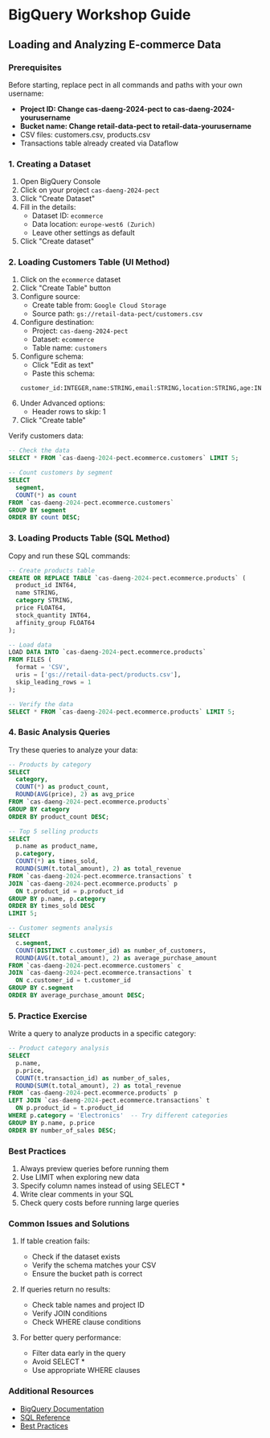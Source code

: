 # BigQuery Workshop Guide
## Loading and Analyzing E-commerce Data

### Prerequisites
Before starting, replace pect in all commands and paths with your own username:
- **Project ID: Change cas-daeng-2024-pect to cas-daeng-2024-yourusername**
- **Bucket name: Change retail-data-pect to retail-data-yourusername**
- CSV files: customers.csv, products.csv
- Transactions table already created via Dataflow

### 1. Creating a Dataset

1. Open BigQuery Console
2. Click on your project `cas-daeng-2024-pect`
3. Click "Create Dataset"
4. Fill in the details:
   - Dataset ID: `ecommerce`
   - Data location: `europe-west6 (Zurich)`
   - Leave other settings as default
5. Click "Create dataset"

### 2. Loading Customers Table (UI Method)

1. Click on the `ecommerce` dataset
2. Click "Create Table" button
3. Configure source:
   - Create table from: `Google Cloud Storage`
   - Source path: `gs://retail-data-pect/customers.csv`
4. Configure destination:
   - Project: `cas-daeng-2024-pect`
   - Dataset: `ecommerce`
   - Table name: `customers`
5. Configure schema:
   - Click "Edit as text"
   - Paste this schema:
   ```
   customer_id:INTEGER,name:STRING,email:STRING,location:STRING,age:INTEGER,registration_date:DATE,segment:STRING
   ```
6. Under Advanced options:
   - Header rows to skip: 1
7. Click "Create table"

Verify customers data:
```sql
-- Check the data
SELECT * FROM `cas-daeng-2024-pect.ecommerce.customers` LIMIT 5;

-- Count customers by segment
SELECT 
  segment, 
  COUNT(*) as count 
FROM `cas-daeng-2024-pect.ecommerce.customers`
GROUP BY segment
ORDER BY count DESC;
```

### 3. Loading Products Table (SQL Method)

Copy and run these SQL commands:

```sql
-- Create products table
CREATE OR REPLACE TABLE `cas-daeng-2024-pect.ecommerce.products` (
  product_id INT64,
  name STRING,
  category STRING,
  price FLOAT64,
  stock_quantity INT64,
  affinity_group FLOAT64
);

-- Load data
LOAD DATA INTO `cas-daeng-2024-pect.ecommerce.products`
FROM FILES (
  format = 'CSV',
  uris = ['gs://retail-data-pect/products.csv'],
  skip_leading_rows = 1
);

-- Verify the data
SELECT * FROM `cas-daeng-2024-pect.ecommerce.products` LIMIT 5;
```

### 4. Basic Analysis Queries

Try these queries to analyze your data:

```sql
-- Products by category
SELECT 
  category,
  COUNT(*) as product_count,
  ROUND(AVG(price), 2) as avg_price
FROM `cas-daeng-2024-pect.ecommerce.products`
GROUP BY category
ORDER BY product_count DESC;

-- Top 5 selling products
SELECT 
  p.name as product_name,
  p.category,
  COUNT(*) as times_sold,
  ROUND(SUM(t.total_amount), 2) as total_revenue
FROM `cas-daeng-2024-pect.ecommerce.transactions` t
JOIN `cas-daeng-2024-pect.ecommerce.products` p 
  ON t.product_id = p.product_id
GROUP BY p.name, p.category
ORDER BY times_sold DESC
LIMIT 5;

-- Customer segments analysis
SELECT 
  c.segment,
  COUNT(DISTINCT c.customer_id) as number_of_customers,
  ROUND(AVG(t.total_amount), 2) as average_purchase_amount
FROM `cas-daeng-2024-pect.ecommerce.customers` c
JOIN `cas-daeng-2024-pect.ecommerce.transactions` t 
  ON c.customer_id = t.customer_id
GROUP BY c.segment
ORDER BY average_purchase_amount DESC;
```

### 5. Practice Exercise

Write a query to analyze products in a specific category:

```sql
-- Product category analysis
SELECT 
  p.name,
  p.price,
  COUNT(t.transaction_id) as number_of_sales,
  ROUND(SUM(t.total_amount), 2) as total_revenue
FROM `cas-daeng-2024-pect.ecommerce.products` p
LEFT JOIN `cas-daeng-2024-pect.ecommerce.transactions` t 
  ON p.product_id = t.product_id
WHERE p.category = 'Electronics'  -- Try different categories
GROUP BY p.name, p.price
ORDER BY number_of_sales DESC;
```

### Best Practices

1. Always preview queries before running them
2. Use LIMIT when exploring new data
3. Specify column names instead of using SELECT *
4. Write clear comments in your SQL
5. Check query costs before running large queries

### Common Issues and Solutions

1. If table creation fails:
   - Check if the dataset exists
   - Verify the schema matches your CSV
   - Ensure the bucket path is correct

2. If queries return no results:
   - Check table names and project ID
   - Verify JOIN conditions
   - Check WHERE clause conditions

3. For better query performance:
   - Filter data early in the query
   - Avoid SELECT *
   - Use appropriate WHERE clauses

### Additional Resources

- [BigQuery Documentation](https://cloud.google.com/bigquery/docs)
- [SQL Reference](https://cloud.google.com/bigquery/docs/reference/standard-sql/query-syntax)
- [Best Practices](https://cloud.google.com/bigquery/docs/best-practices-performance-overview)